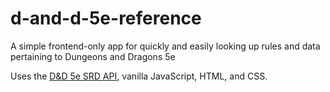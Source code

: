 # d-and-d-5e-reference
A simple frontend-only app for quickly and easily looking up rules and data pertaining to Dungeons and Dragons 5e

Uses the [D&D 5e SRD API](https://5e-bits.github.io/docs/), vanilla JavaScript, HTML, and CSS.
